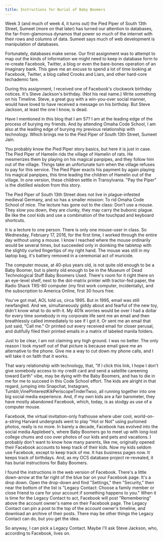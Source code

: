 ```yaml
---
title: Instructions for Burial of Baby Boomers
---
```


Week 3 (and much of week 4, it turns out) the Pied Piper of South 13th Street, Sumeet (more on that later) has turned our attention to databases, the far-from-glamorous dynamos that power so much of the internet with their rows and columns of data. Sumeet says much of web development is manipulation of databases. 

Fortunately, databases make sense. Our first assignment was to attempt to map out the kinds of information we might need to keep in database form to re-create Facebook, Twitter, a blog or even the bare-bones operation of an imaginary bank. This gave me an excuse to spend a lot of time looking at Facebook, Twitter, a blog called Crooks and Liars, and other hard-core techademic fare. 

During this assignment, I received one of Facebook's clockwork birthday notices. It's Steve Jackson's birthday. (Not his real name.) Write something on his Timeline. Steve, a great guy with a win-you-over social manner, would have loved to have received a message on his birthday. But Steve Jackson, at least the one I know, is dead. 

Have I mentioned in this blog that I am 57? I am at the leading edge of the process of burying my friends. And by attending Omaha Code School, I am also at the leading edge of burying my previous relationship with technology. Which brings me to the Pied Piper of South 13th Street, Sumeet Jain.

You probably know the Pied Piper story basics, but here it is just in case. The Pied Piper of Hamelin rids the village of Hamelin of rats. He mesmerizes them by playing on his magical panpipes, and they follow him out of the village. Things take an unfortunate turn when the village refuses to pay for this service. The Pied Piper exacts his payment by again playing his magical panpipes, this time leading the children of Hamelin out of the village. In one version, these children settle in Transylvania. "Pay the Piper" is the distilled wisdom from this story.

The Pied Piper of South 13th Street does not live in plague-infested medieval Germany, and so has a smaller mission: To rid Omaha Code School of mice. The lecture has gone out to the class: Don't use a mouse. They slow you down, they are clunky, they may carry the bubonic plague. Be like the cool kids and use a combination of the touchpad and keyboard shortcuts. 

It is a lecture to one person. There is only one mouse-user in class. So Wednesday, February 17, 2016, for the first time, I worked through the entire day without using a mouse. I know I reached where the mouse ordinarily would be several times, but succeeded only in doinking the tabletop with the slightly curled fingertips of my right hand. The mouse was still in my laptop bag, it's battery removed in a ceremonial act of muricide.   

The computer mouse, at 40-plus years old, is not quite old enough to be a Baby Boomer, but is plenty old enough to be in the Museum of Dead Technological Stuff Baby Boomers Used. There's room for it right there on an eye-level shelf, next to the dot-matrix printer with tractor-fed paper, the Radio Shack TRS-80 computer (my first work computer, incidentally), and the subscription to America Online, first 30 hours free. 

You've got mail, AOL told us, circa 1995. But in 1995, email was still newfangled. And we, simultaneously giddy about and fearful of the new toy, didn't know what to do with it. My 401k worries would be over I had a dollar for every time somebody in my corporate life sent me an email and then breathlessly called immediately to see if I got it. Or sent me an email that just said, "Call me." Or printed out every received email for closer perusal, and dutifully filed their printed emails in a matrix of labeled manila folders. 

Just to be clear, I am not claiming any high ground. I was no better. The only reason I took myself out of that picture is because email gave me an alternative to the phone. Give me a way to cut down my phone calls, and I will take it on faith that it works.

That wary relationship with technology, that, "If I click this link, I hope I don't give somebody access to my credit card and send a satellite careening toward Earth" vibe, may be dying with the Baby Boomers, and has to die in me for me to succeed in this Code School effort. The kids are alright in that regard, jumping into Snapchat, Instagram, Tumblr,VinePinterestKikPeriscopeTinderTwoo, all running together into one big social media experience. And, if my own kids are a fair barometer, they have mostly abandoned Facebook, which, today, is as stodgy as use of a computer mouse.

Facebook, the virtual invitation-only frathouse where uber cool, world-on-a-string Harvard undergrads went to play "Hot or Not" using purloined photos, really is no more. In barely a decade, Facebook has evolved into the social media Applebee's, where Baby Boomers go to meet up with long-lost college chums and coo over photos of our kids and pets and vacations. I probably don't want to know how many parents, like me, originally opened their Facebook accounts to keep track of their kids. Now my kids seldom use Facebook, except to keep track of me. It has business pages now. It keeps track of birthdays. And, as my OCS database project re-revealed, it has burial instructions for Baby Boomers.

I found the instructions in the web version of Facebook. There's a little down-arrow at the far right of the blue bar on your Facebook page. It's a drop down. Open the drop-down and find "Settings," then "Security," then near the bottom of the list is "Legacy Contact: Choose a family member or close friend to care for your account if something happens to you." When it is time for the Legacy Contact to act, Facebook will post "Remembering" above the account owner's name on their Facebook page. The Legacy Contact can pin a post to the top of the account owner's timeline, and download an archive of their posts. There may be other things the Legacy Contact can do, but you get the idea. 

So anyway, I can pick a Legacy Contact. Maybe I'll ask Steve Jackson, who, according to Facebook, lives on. 

